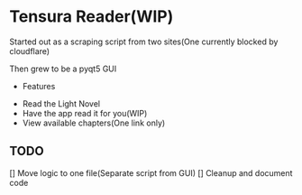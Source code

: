 # Tensura Reader(WIP)

Started out as a scraping script from two sites(One currently blocked by cloudflare)

Then grew to be a pyqt5 GUI

- Features

* Read the Light Novel
* Have the app read it for you(WIP)
* View available chapters(One link only)

## TODO

[] Move logic to one file(Separate script from GUI)
[] Cleanup and document code
